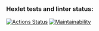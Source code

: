 ### Hexlet tests and linter status:
[![Actions Status](https://github.com/ezemchenkov/php-project-lvl1/workflows/hexlet-check/badge.svg)](https://github.com/ezemchenkov/php-project-lvl1/actions)
[![Maintainability](https://api.codeclimate.com/v1/badges/a99a88d28ad37a79dbf6/maintainability)](https://codeclimate.com/github/codeclimate/codeclimate/maintainability)